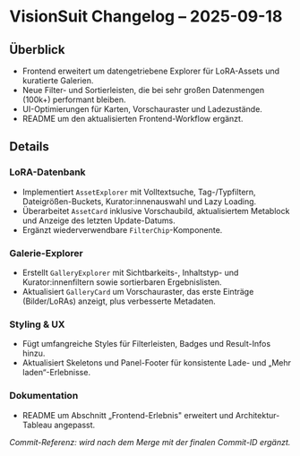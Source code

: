 # VisionSuit Changelog – 2025-09-18

## Überblick
- Frontend erweitert um datengetriebene Explorer für LoRA-Assets und kuratierte Galerien.
- Neue Filter- und Sortierleisten, die bei sehr großen Datenmengen (100k+) performant bleiben.
- UI-Optimierungen für Karten, Vorschauraster und Ladezustände.
- README um den aktualisierten Frontend-Workflow ergänzt.

## Details
### LoRA-Datenbank
- Implementiert `AssetExplorer` mit Volltextsuche, Tag-/Typfiltern, Dateigrößen-Buckets, Kurator:innenauswahl und Lazy Loading.
- Überarbeitet `AssetCard` inklusive Vorschaubild, aktualisiertem Metablock und Anzeige des letzten Update-Datums.
- Ergänzt wiederverwendbare `FilterChip`-Komponente.

### Galerie-Explorer
- Erstellt `GalleryExplorer` mit Sichtbarkeits-, Inhaltstyp- und Kurator:innenfiltern sowie sortierbaren Ergebnislisten.
- Aktualisiert `GalleryCard` um Vorschauraster, das erste Einträge (Bilder/LoRAs) anzeigt, plus verbesserte Metadaten.

### Styling & UX
- Fügt umfangreiche Styles für Filterleisten, Badges und Result-Infos hinzu.
- Aktualisiert Skeletons und Panel-Footer für konsistente Lade- und „Mehr laden“-Erlebnisse.

### Dokumentation
- README um Abschnitt „Frontend-Erlebnis" erweitert und Architektur-Tableau angepasst.

_Commit-Referenz: wird nach dem Merge mit der finalen Commit-ID ergänzt._
